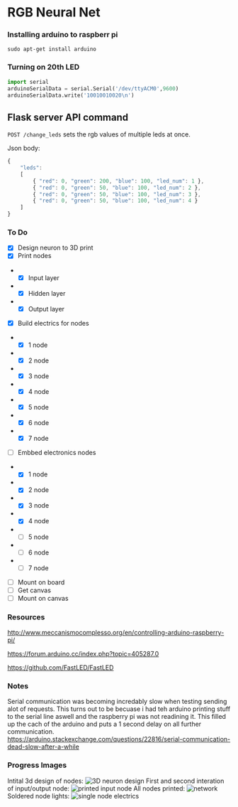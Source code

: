 # RGB Neural Net

### Installing arduino to raspberr pi
```
sudo apt-get install arduino
```

### Turning on 20th LED
```python
import serial
arduinoSerialData = serial.Serial('/dev/ttyACM0',9600)
arduinoSerialData.write('10010010020\n')
```

## Flask server API command

`POST /change_leds` sets the rgb values of multiple leds at once.

Json body:

```js
{
    "leds":
    [
        { "red": 0, "green": 200, "blue": 100, "led_num": 1 },
        { "red": 0, "green": 50, "blue": 100, "led_num": 2 },
        { "red": 0, "green": 50, "blue": 100, "led_num": 3 },
        { "red": 0, "green": 50, "blue": 100, "led_num": 4 }
    ]
}
```

### To Do
- [x] Design neuron to 3D print
- [x] Print nodes
-   - [x] Input layer
-   - [x] Hidden layer
-   - [x] Output layer
- [x] Build electrics for nodes
-   - [x] 1 node
-   - [x] 2 node
-   - [x] 3 node
-   - [x] 4 node
-   - [x] 5 node
-   - [x] 6 node
-   - [x] 7 node
- [ ] Embbed electronics nodes
-   - [x] 1 node
-   - [x] 2 node
-   - [x] 3 node
-   - [x] 4 node
-   - [ ] 5 node
-   - [ ] 6 node
-   - [ ] 7 node
- [ ] Mount on board
- [ ] Get canvas
- [ ] Mount on canvas

### Resources

http://www.meccanismocomplesso.org/en/controlling-arduino-raspberry-pi/

https://forum.arduino.cc/index.php?topic=405287.0

https://github.com/FastLED/FastLED

### Notes

Serial communication was becoming incredably slow when testing sending alot of requests. This turns out to be becuase i had teh arduino printing stuff to the serial line aswell and the raspberry pi was not readining it. This filled up the cach of the arduino and puts a 1 second delay on all further communication.
https://arduino.stackexchange.com/questions/22816/serial-communication-dead-slow-after-a-while

### Progress Images
Intital 3d design of nodes:
![3D neuron design](https://raw.githubusercontent.com/ZackAkil/rgb-neural-net/master/images/neuron-3d-design.png)
First and second interation of input/output node:
![printed input node](https://raw.githubusercontent.com/ZackAkil/rgb-neural-net/master/images/printed%20input%20node.jpg)
All nodes printed:
![network](https://raw.githubusercontent.com/ZackAkil/rgb-neural-net/master/images/printed%20network.jpg)
Soldered node lights:
![single node electrics](https://raw.githubusercontent.com/ZackAkil/rgb-neural-net/master/images/rgb%20neuron.jpg)
